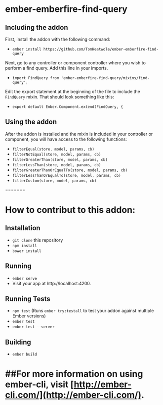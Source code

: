 # ember-emberfire-find-query

## Including the addon

First, install the addon with the following command:

* `ember install https://github.com/TomHeatwole/ember-emberfire-find-query`

Next, go to any controller or component controller where you wish to perform a find query. Add this line in your imports.

* `import FindQuery from 'ember-emberfire-find-query/mixins/find-query';`

Edit the export statement at the beginning of the file to include the `FindQuery` mixin. That should
look something like this:

* `export default Ember.Component.extend(FindQuery, {`

## Using the addon

After the addon is installed and the mixin is included in your controller or component, you will have access to the following functions:

* `filterEqual(store, model, params, cb)`
* `filterNotEqual(store, model, params, cb)`
* `filterGreaterThan(store, model, params, cb)`
* `filterLessThan(store, model, params, cb)`
* `filterGreaterThanOrEqualTo(store, model, params, cb)`
* `filterLessThanOrEqualTo(store, model, params, cb)`
* `filterCustom(store, model, params, cb)`

=======
 
# How to contribut to this addon:

## Installation

* `git clone` this repository
* `npm install`
* `bower install`

## Running

* `ember serve`
* Visit your app at http://localhost:4200.

## Running Tests

* `npm test` (Runs `ember try:testall` to test your addon against multiple Ember versions)
* `ember test`
* `ember test --server`

## Building

* `ember build`

##For more information on using ember-cli, visit [http://ember-cli.com/](http://ember-cli.com/).
=======

